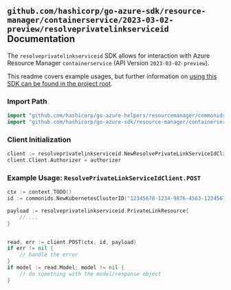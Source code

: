 
## `github.com/hashicorp/go-azure-sdk/resource-manager/containerservice/2023-03-02-preview/resolveprivatelinkserviceid` Documentation

The `resolveprivatelinkserviceid` SDK allows for interaction with Azure Resource Manager `containerservice` (API Version `2023-03-02-preview`).

This readme covers example usages, but further information on [using this SDK can be found in the project root](https://github.com/hashicorp/go-azure-sdk/tree/main/docs).

### Import Path

```go
import "github.com/hashicorp/go-azure-helpers/resourcemanager/commonids"
import "github.com/hashicorp/go-azure-sdk/resource-manager/containerservice/2023-03-02-preview/resolveprivatelinkserviceid"
```


### Client Initialization

```go
client := resolveprivatelinkserviceid.NewResolvePrivateLinkServiceIdClientWithBaseURI("https://management.azure.com")
client.Client.Authorizer = authorizer
```


### Example Usage: `ResolvePrivateLinkServiceIdClient.POST`

```go
ctx := context.TODO()
id := commonids.NewKubernetesClusterID("12345678-1234-9876-4563-123456789012", "example-resource-group", "managedClusterName")

payload := resolveprivatelinkserviceid.PrivateLinkResource{
	// ...
}


read, err := client.POST(ctx, id, payload)
if err != nil {
	// handle the error
}
if model := read.Model; model != nil {
	// do something with the model/response object
}
```
